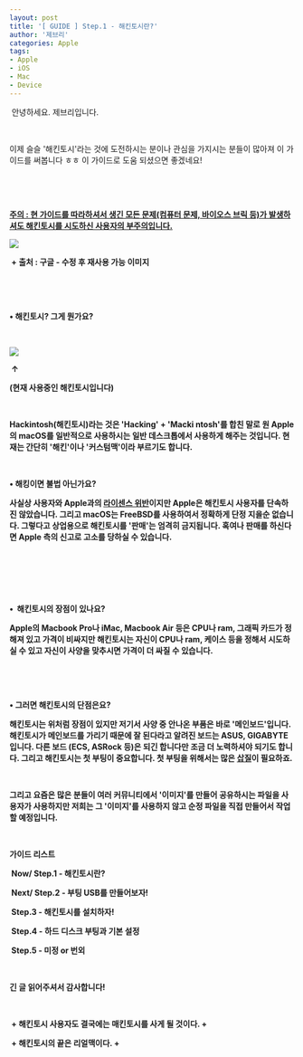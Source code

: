 ```yaml
---
layout: post
title: '[ GUIDE ] Step.1 - 해킨토시란?'
author: '제브리'
categories: Apple
tags:
- Apple
- iOS
- Mac
- Device
---
```



<script> location.href='https://cafe.naver.com/develoid/832209' ; </script>

<p>&nbsp;안녕하세요. 제브리입니다.</p><p>&nbsp;</p><p>이제 슬슬 '해킨토시'라는 것에 도전하시는 분이나 관심을 가지시는 분들이 많아져 이 가이드를 써봅니다 ㅎㅎ 이 가이드로 도움 되셨으면 좋겠네요!</p><p>&nbsp;</p><p>&nbsp;</p><p><b><u>주의 : 현 가이드를 따라하셔서 생긴 모든 문제(컴퓨터 문제, 바이오스 브릭 등)가 발생하셔도 해킨토시를 시도하신 사용자의 부주의입니다.</u></b></p><p><b><u><b></u></b></p><p><img src="https://cafeptthumb-phinf.pstatic.net/MjAxODExMDlfODUg/MDAxNTQxNzQ3ODY4Mjcy.-ERwCpNe6HjmBz2ewi0DfHATASz0KmnQektDDb1um-Yg.iCRUNahGdlfUxBJXEFGSbolN9nPzuX8O42C3lHDOYYAg.PNG.xeonbladet/download.png?type=w740"></p><p>&nbsp;+ 출처 : 구글 - 수정 후 재사용 가능 이미지</p><p>&nbsp;</p><p>&nbsp;</p><p><b>• 해킨토시? 그게 뭔가요?</b>&nbsp;</p><p>&nbsp;</p><p><img src="https://cafeptthumb-phinf.pstatic.net/MjAxODExMDlfMjkx/MDAxNTQxNzQ3NDE2MDUx.TtUlYB16OpmMCM-_mRHsaXyxYO_Az-l4vtgY6b2zMpMg.xtH3eVFh5O_itlY9NetX4yqQIOWNyoYaFpNZgWVGZeEg.JPEG.xeonbladet/20181109_160907.jpg?type=w740"></p><p>&nbsp;↑</p><p>(현재 사용중인 해킨토시입니다)</p><p>&nbsp;</p><p><b>Hackintosh(해킨토시)</b>라는 것은 'Hacking' + 'Macki ntosh'를 합친 말로 원 Apple의 macOS를 일반적으로 사용하시는 일반 데스크톱에서 사용하게 해주는 것입니다. 현재는 간단히 '해킨'이나 '커스텀맥'이라 부르기도 합니다.</p><p>&nbsp;</p><p><b>•&nbsp;해킹이면 불법 아닌가요?</b></p><p>사실상 사용자와 Apple과의 <u>라이센스 위반</u>이지만 Apple은 해킨토시 사용자를 단속하진 않았습니다. 그리고 macOS는 FreeBSD를 사용하여서 정확하게 단정 지을순 없습니다. 그렇다고 상업용으로 해킨토시를 '판매'는 엄격히 금지됩니다. 혹여나 판매를 하신다면 Apple 측의 신고로 고소를 당하실 수 있습니다.</p><p>&nbsp;</p><p>&nbsp;</p><p>&nbsp;</p><p><b>•&nbsp; 해킨토시의 장점이 있나요?</b></p><p>Apple의 Macbook Pro나 iMac, Macbook Air 등은 CPU나 ram, 그래픽 카드가 정해져 있고 가격이 비싸지만 해킨토시는 자신이 CPU나 ram, 케이스 등을 정해서 시도하실 수 있고 자신이 사양을 맞추시면 가격이 더 싸질 수 있습니다.</p><p>&nbsp;</p><p>&nbsp;</p><p><b>• 그러면 해킨토시의 단점은요?</b></p><p>해킨토시는 위처럼 장점이 있지만 저기서 사양 중 안나온 부품은 바로 '메인보드'입니다. 해킨토시가 메인보드를 가리기 때문에 잘 된다라고 알려진 보드는 ASUS, GIGABYTE입니다. 다른 보드 (ECS, ASRock 등)은 되긴 합니다만 조금 더 노력하셔야 되기도 합니다. 그리고 해킨토시는 첫 부팅이 중요합니다. 첫 부팅을 위해서는 많은 <u><b>삽질</b></u>이 필요하죠.</p><p>&nbsp;</p><p>그리고 <b>요즘은 많은 분들이 여러 커뮤니티에서 '이미지'를 만들어 공유하시는 파일을 사용자가 사용하지만 저희는 그 '이미지'를 사용하지 않고 순정 파일을 직접 만들어서 작업할 예정입니다.&nbsp;</b></p><p>&nbsp;</p><p><b>가이드 리스트</b></p><p>&nbsp;<b>Now</b>/ Step.1 - 해킨토시란?</p><p>&nbsp;<b>Next</b>/ Step.2 - 부팅 USB를 만들어보자!</p><p>&nbsp;Step.3 - 해킨토시를 설치하자!</p><p>&nbsp;Step.4 - 하드 디스크 부팅과 기본 설정</p><p>&nbsp;Step.5 - 미정 or 번외</p><p>&nbsp;</p><p>긴 글 읽어주셔서 감사합니다!</p><p>&nbsp;</p><p>&nbsp;+ 해킨토시 사용자도 결국에는 매킨토시를 사게 될 것이다. +</p><p>&nbsp;+ 해킨토시의 끝은 리얼맥이다. +</p>
